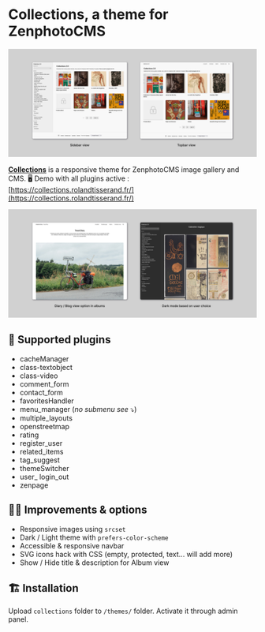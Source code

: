 # Collections, a theme for ZenphotoCMS

![Collections' Homepages Screenshots](screenshots/screenshots_01.jpg)

**[Collections](https://collections.rolandtisserand.fr/)** is a responsive theme for ZenphotoCMS image gallery and CMS.  🖥 Demo with all plugins active : [https://collections.rolandtisserand.fr/](https://collections.rolandtisserand.fr/)

![Collections' Options Screenshots](screenshots/screenshots_02.jpg)


## 🧩 Supported plugins

* cacheManager
* class-textobject
* class-video
* comment_form
* contact_form
* favoritesHandler
* menu_manager (*no submenu see* ⤵)
* multiple_layouts
* openstreetmap
* rating
* register_user
* related_items
* tag_suggest
* themeSwitcher
* user_ login_out
* zenpage

## 🚀🚀 Improvements & options

* Responsive images using `srcset`
* Dark / Light theme with `prefers-color-scheme`
* Accessible & responsive navbar
* SVG icons hack with CSS (empty, protected, text... will add more)
* Show / Hide title & description for Album view 

## 🏗 Installation

Upload `collections` folder to `/themes/` folder.
Activate it through admin panel.
